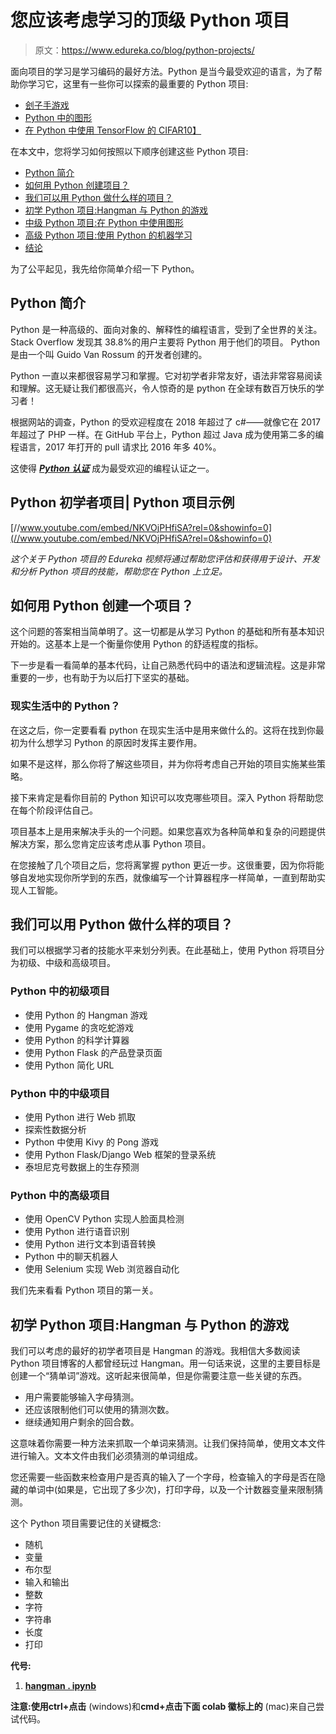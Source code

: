 # 您应该考虑学习的顶级 Python 项目

> 原文：<https://www.edureka.co/blog/python-projects/>

面向项目的学习是学习编码的最好方法。Python 是当今最受欢迎的语言，为了帮助你学习它，这里有一些你可以探索的最重要的 Python 项目:

*   [刽子手游戏](#hangman)
*   [Python 中的图形](#graphs)
*   [在 Python 中使用 TensorFlow 的 CIFAR10】](#cifar10)

在本文中，您将学习如何按照以下顺序创建这些 Python 项目:

*   [Python 简介](#z1)
*   [如何用 Python 创建项目？](#howdoyoucreateaproject)
*   [我们可以用 Python 做什么样的项目？](#whatprojects)
*   [初学 Python 项目:Hangman 与 Python 的游戏](#z3)
*   [中级 Python 项目:在 Python 中使用图形](#z4)
*   [高级 Python 项目:使用 Python 的机器学习](#z5)
*   [结论](#z6)

为了公平起见，我先给你简单介绍一下 Python。

## **Python 简介**

Python 是一种高级的、面向对象的、解释性的编程语言，受到了全世界的关注。Stack Overflow 发现其 38.8%的用户主要将 Python 用于他们的项目。 Python 是由一个叫 Guido Van Rossum 的开发者创建的。

Python 一直以来都很容易学习和掌握。它对初学者非常友好，语法非常容易阅读和理解。这无疑让我们都很高兴，令人惊奇的是 python 在全球有数百万快乐的学习者！

根据网站的调查，Python 的受欢迎程度在 2018 年超过了 c#——就像它在 2017 年超过了 PHP 一样。在 GitHub 平台上，Python 超过 Java 成为使用第二多的编程语言，2017 年打开的 pull 请求比 2016 年多 40%。

这使得 [***Python 认证***](https://www.edureka.co/python-programming-certification-training) 成为最受欢迎的编程认证之一。

## **Python 初学者项目| Python 项目示例**



[//www.youtube.com/embed/NKVOjPHfiSA?rel=0&showinfo=0](//www.youtube.com/embed/NKVOjPHfiSA?rel=0&showinfo=0)

*这个关于 Python 项目的 Edureka 视频将通过帮助您评估和获得用于设计、开发和分析 Python 项目的技能，帮助您在 Python 上立足。*

## 如何用 Python 创建一个项目？

这个问题的答案相当简单明了。这一切都是从学习 Python 的基础和所有基本知识开始的。这基本上是一个衡量你使用 Python 的舒适程度的指标。

下一步是看一看简单的基本代码，让自己熟悉代码中的语法和逻辑流程。这是非常重要的一步，也有助于为以后打下坚实的基础。

### **现实生活中的 Python？**

在这之后，你一定要看看 python 在现实生活中是用来做什么的。这将在找到你最初为什么想学习 Python 的原因时发挥主要作用。

如果不是这样，那么你将了解这些项目，并为你将考虑自己开始的项目实施某些策略。

接下来肯定是看你目前的 Python 知识可以攻克哪些项目。深入 Python 将帮助您在每个阶段评估自己。

项目基本上是用来解决手头的一个问题。如果您喜欢为各种简单和复杂的问题提供解决方案，那么您肯定应该考虑从事 Python 项目。

在您接触了几个项目之后，您将离掌握 python 更近一步。这很重要，因为你将能够自发地实现你所学到的东西，就像编写一个计算器程序一样简单，一直到帮助实现人工智能。

## **我们可以用 Python 做什么样的项目？**

我们可以根据学习者的技能水平来划分列表。在此基础上，使用 Python 将项目分为初级、中级和高级项目。

### **Python 中的初级项目**

*   使用 Python 的 Hangman 游戏
*   使用 Pygame 的贪吃蛇游戏
*   使用 Python 的科学计算器
*   使用 Python Flask 的产品登录页面
*   使用 Python 简化 URL

### **Python 中的中级项目**

*   使用 Python 进行 Web 抓取
*   探索性数据分析
*   Python 中使用 Kivy 的 Pong 游戏
*   使用 Python Flask/Django Web 框架的登录系统
*   泰坦尼克号数据上的生存预测

### **Python 中的高级项目**

*   使用 OpenCV Python 实现人脸面具检测
*   使用 Python 进行语音识别
*   使用 Python 进行文本到语音转换
*   Python 中的聊天机器人
*   使用 Selenium 实现 Web 浏览器自动化

我们先来看看 Python 项目的第一关。

## **初学 Python 项目:Hangman 与 Python 的游戏**

我们可以考虑的最好的初学者项目是 Hangman 的游戏。我相信大多数阅读 Python 项目博客的人都曾经玩过 Hangman。用一句话来说，这里的主要目标是创建一个“猜单词”游戏。这听起来很简单，但是你需要注意一些关键的东西。

*   用户需要能够输入字母猜测。
*   还应该限制他们可以使用的猜测次数。
*   继续通知用户剩余的回合数。

这意味着你需要一种方法来抓取一个单词来猜测。让我们保持简单，使用文本文件进行输入。文本文件由我们必须猜测的单词组成。

您还需要一些函数来检查用户是否真的输入了一个字母，检查输入的字母是否在隐藏的单词中(如果是，它出现了多少次)，打印字母，以及一个计数器变量来限制猜测。

这个 Python 项目需要记住的关键概念:

*   随机
*   变量
*   布尔型
*   输入和输出
*   整数
*   字符
*   字符串
*   长度
*   打印

**代号:**

1.  [**hangman . ipynb**](https://colab.research.google.com/gist/grim10/8aace481b47b34839318d07e764a45c0/hangman.ipynb)

**注意:**使用**ctrl+点击** (windows)和**cmd+点击下面 colab 徽标上的** (mac)来自己尝试代码。